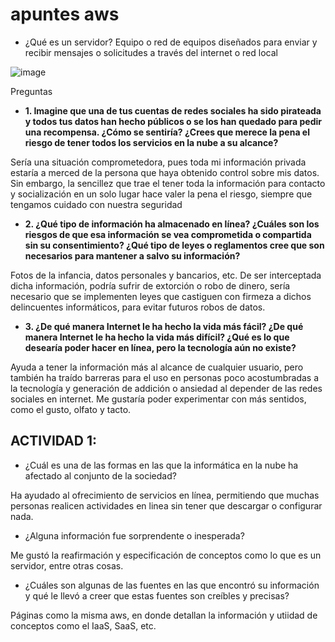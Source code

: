 # apuntes aws
- ¿Qué es un servidor?
Equipo o red de equipos diseñados para enviar y recibir mensajes o solicitudes a través del internet o red local

![image](https://github.com/JosueFlorian17/Comunicacion_de_datos_y_redes-2024/assets/150297452/527fee8d-e125-4f91-a743-70347366264c)

Preguntas

- **1. Imagine que una de tus cuentas de redes sociales ha sido pirateada y todos tus datos han hecho públicos o se los han quedado para pedir una recompensa. ¿Cómo se sentiría? ¿Crees que merece la pena el riesgo de tener todos los servicios en la nube a su alcance?**

Sería una situación comprometedora, pues toda mi información privada estaría a merced de la persona que haya obtenido control sobre mis datos. Sin embargo, la sencillez que trae el tener toda la información para contacto y socialización en un solo lugar hace valer la pena el riesgo, siempre que tengamos cuidado con nuestra seguridad


- **2. ¿Qué tipo de información ha almacenado en línea? ¿Cuáles son los riesgos de que esa información se vea comprometida o compartida sin su consentimiento? ¿Qué tipo de leyes o reglamentos cree que son necesarios para mantener a salvo su información?**

Fotos de la infancia, datos personales y bancarios, etc. De ser interceptada dicha información, podría sufrir de extorción o robo de dinero, sería necesario que se implementen leyes que castiguen con firmeza a dichos delincuentes informáticos, para evitar futuros robos de datos.

- **3. ¿De qué manera Internet le ha hecho la vida más fácil? ¿De qué manera Internet le ha hecho la vida más difícil? ¿Qué es lo que desearía poder hacer en línea, pero la tecnología aún no existe?**

Ayuda a tener la información más al alcance de cualquier usuario, pero también ha traído barreras para el uso en personas poco acostumbradas a la tecnología y generación de addición o ansiedad al depender de las redes sociales en internet. Me gustaría poder experimentar con más sentidos, como el gusto, olfato y tacto.

## ACTIVIDAD 1: 

- ¿Cuál es una de las formas en las que la informática en la nube ha afectado al conjunto de la sociedad?
  
Ha ayudado al ofrecimiento de servicios en línea, permitiendo que muchas personas realicen actividades en linea sin tener que descargar o configurar nada.

- ¿Alguna información fue sorprendente o inesperada?

Me gustó la reafirmación y especificación de conceptos como lo que es un servidor, entre otras cosas. 

- ¿Cuáles son algunas de las fuentes en las que encontró su información y qué le llevó a creer que estas fuentes son creíbles y precisas?

Páginas como la misma aws, en donde detallan la información y utiidad de conceptos como el IaaS, SaaS, etc.
